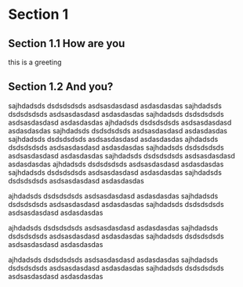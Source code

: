 # Section 1
## Section 1.1 How are you
this is a greeting
## Section 1.2 And you?
sajhdadsds
dsdsdsdsds
asdsasdasdasd
asdasdasdas
sajhdadsds
dsdsdsdsds
asdsasdasdasd
asdasdasdas
sajhdadsds
dsdsdsdsds
asdsasdasdasd
asdasdasdas
ajhdadsds
dsdsdsdsds
asdsasdasdasd
asdasdasdas
sajhdadsds
dsdsdsdsds
asdsasdasdasd
asdasdasdas
sajhdadsds
dsdsdsdsds
asdsasdasdasd
asdasdasdas
ajhdadsds
dsdsdsdsds
asdsasdasdasd
asdasdasdas
sajhdadsds
dsdsdsdsds
asdsasdasdasd
asdasdasdas
sajhdadsds
dsdsdsdsds
asdsasdasdasd
asdasdasdas
ajhdadsds
dsdsdsdsds
asdsasdasdasd
asdasdasdas
sajhdadsds
dsdsdsdsds
asdsasdasdasd
asdasdasdas
sajhdadsds
dsdsdsdsds
asdsasdasdasd
asdasdasdas

ajhdadsds
dsdsdsdsds
asdsasdasdasd
asdasdasdas
sajhdadsds
dsdsdsdsds
asdsasdasdasd
asdasdasdas
sajhdadsds
dsdsdsdsds
asdsasdasdasd
asdasdasdas

ajhdadsds
dsdsdsdsds
asdsasdasdasd
asdasdasdas
sajhdadsds
dsdsdsdsds
asdsasdasdasd
asdasdasdas
sajhdadsds
dsdsdsdsds
asdsasdasdasd
asdasdasdas

ajhdadsds
dsdsdsdsds
asdsasdasdasd
asdasdasdas
sajhdadsds
dsdsdsdsds
asdsasdasdasd
asdasdasdas
sajhdadsds
dsdsdsdsds
asdsasdasdasd
asdasdasdas
